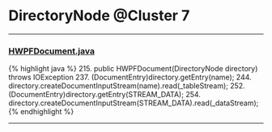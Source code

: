 # DirectoryNode @Cluster 7

***

### [HWPFDocument.java](https://searchcode.com/codesearch/view/97383956/)
{% highlight java %}
215. public HWPFDocument(DirectoryNode directory) throws IOException
237.           (DocumentEntry)directory.getEntry(name);
244.   directory.createDocumentInputStream(name).read(_tableStream);
252.         (DocumentEntry)directory.getEntry(STREAM_DATA);
254.     directory.createDocumentInputStream(STREAM_DATA).read(_dataStream);
{% endhighlight %}

***

